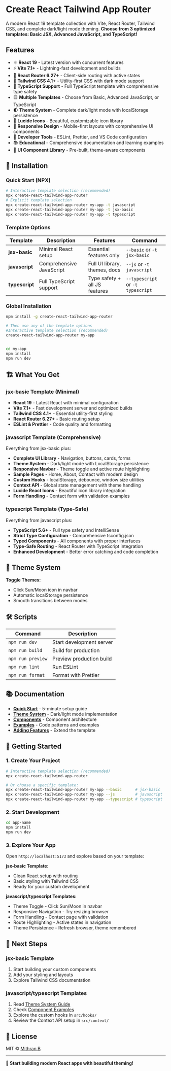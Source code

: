 # Create React Tailwind App Router

A modern React 19 template collection with Vite, React Router, Tailwind CSS, and complete dark/light mode theming. **Choose from 3 optimized templates: Basic JSX, Advanced JavaScript, and TypeScript!**

##  Features

- ⚛️ **React 19** - Latest version with concurrent features
- ⚡ **Vite 7.1+** - Lightning-fast development and builds  
- 🧭 **React Router 6.27+** - Client-side routing with active states
- 🎨 **Tailwind CSS 4.1+** - Utility-first CSS with dark mode support
- 🔷 **TypeScript Support** - Full TypeScript template with comprehensive type safety
- 🟨 **Multiple Templates** - Choose from Basic, Advanced JavaScript, or TypeScript
- 🌓 **Theme System** - Complete dark/light mode with localStorage persistence
- 🎯 **Lucide Icons** - Beautiful, customizable icon library
- 📱 **Responsive Design** - Mobile-first layouts with comprehensive UI components
- 🔧 **Developer Tools** - ESLint, Prettier, and VS Code configuration
- 📚 **Educational** - Comprehensive documentation and learning examples
- 🎨 **UI Component Library** - Pre-built, theme-aware components

## 🚀 Installation

### Quick Start (NPX)

```bash
# Interactive template selection (recommended)
npx create-react-tailwind-app-router 
# Explicit template selection
npx create-react-tailwind-app-router my-app -t javascript
npx create-react-tailwind-app-router my-app -t jsx-basic
npx create-react-tailwind-app-router my-app -t typescript
```

### Template Options

| Template | Description | Features | Command |
|----------|-------------|----------|---------|
| **jsx-basic** | Minimal React setup | Essential features only | `--basic` or `-t jsx-basic` |
| **javascript** | Comprehensive JavaScript | Full UI library, themes, docs | `--js` or `-t javascript` |
| **typescript** | Full TypeScript support | Type safety + all JS features | `--typescript` or `-t typescript` |

### Global Installation

```bash
npm install -g create-react-tailwind-app-router

# Then use any of the template options
#Interactive template selection (recommended)
create-react-tailwind-app-router my-app  


cd my-app
npm install
npm run dev
```

## 🏗️ What You Get

### jsx-basic Template (Minimal)

- **React 19** - Latest React with minimal configuration
- **Vite 7.1+** - Fast development server and optimized builds
- **Tailwind CSS 4.1+** - Essential utility-first styling
- **React Router 6.27+** - Basic routing setup
- **ESLint & Prettier** - Code quality and formatting

### javascript Template (Comprehensive)

Everything from jsx-basic plus:

- **Complete UI Library** - Navigation, buttons, cards, forms
- **Theme System** - Dark/light mode with LocalStorage persistence
- **Responsive Navbar** - Theme toggle and active route highlighting
- **Sample Pages** - Home, About, Contact with modern design
- **Custom Hooks** - localStorage, debounce, window size utilities
- **Context API** - Global state management with theme handling
- **Lucide React Icons** - Beautiful icon library integration
- **Form Handling** - Contact form with validation examples

### typescript Template (Type-Safe)

Everything from javascript plus:

- **TypeScript 5.6+** - Full type safety and IntelliSense
- **Strict Type Configuration** - Comprehensive tsconfig.json
- **Typed Components** - All components with proper interfaces
- **Type-Safe Routing** - React Router with TypeScript integration
- **Enhanced Development** - Better error catching and code completion

## 🎨 Theme System

**Toggle Themes:**

- Click Sun/Moon icon in navbar
- Automatic localStorage persistence
- Smooth transitions between modes

## 🛠️ Scripts

| Command | Description |
|---------|-------------|
| `npm run dev` | Start development server |
| `npm run build` | Build for production |
| `npm run preview` | Preview production build |
| `npm run lint` | Run ESLint |
| `npm run format` | Format with Prettier |

## 📚 Documentation

- **[Quick Start](./docs/quick-start.md)** - 5-minute setup guide
- **[Theme System](./docs/theme-system.md)** - Dark/light mode implementation  
- **[Components](./docs/components.md)** - Component architecture
- **[Examples](./docs/examples.md)** - Code patterns and examples
- **[Adding Features](./docs/adding-features.md)** - Extend the template

## 🎯 Getting Started

### 1. Create Your Project

```bash
# Interactive template selection (recommended)
npx create-react-tailwind-app-router 

# Or choose a specific template:
npx create-react-tailwind-app-router my-app --basic      # jsx-basic
npx create-react-tailwind-app-router my-app --js         # javascript  
npx create-react-tailwind-app-router my-app --typescript # typescript
```

### 2. Start Development

```bash
cd app-name
npm install
npm run dev
```

### 3. Explore Your App

Open `http://localhost:5173` and explore based on your template:

**jsx-basic Template:**

- Clean React setup with routing
- Basic styling with Tailwind CSS
- Ready for your custom development

**javascript/typescript Templates:**

- Theme Toggle - Click Sun/Moon in navbar
- Responsive Navigation - Try resizing browser  
- Form Handling - Contact page with validation
- Route Highlighting - Active states in navigation
- Theme Persistence - Refresh browser, theme remembered

## 🚦 Next Steps

### jsx-basic Template

1. Start building your custom components
2. Add your styling and layouts
3. Explore Tailwind CSS documentation

### javascript/typescript Templates

1. Read [Theme System Guide](./docs/theme-system.md)
2. Check [Component Examples](./docs/components.md)
3. Explore the custom hooks in `src/hooks/`
4. Review the Context API setup in `src/context/`

## 📄 License

MIT © [Mithran B](https://github.com/MITHRAN-BALACHANDER)

---

**🚀 Start building modern React apps with beautiful theming!**
